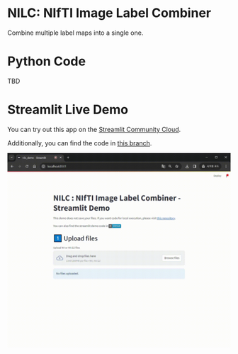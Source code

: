 # NILC: NIfTI Image Label Combiner
Combine multiple label maps into a single one.


# Python Code
TBD


# Streamlit Live Demo
You can try out this app on the [Streamlit Community Cloud](https://nilc-demo.streamlit.app/).

Additionally, you can find the code in [this branch](https://github.com/oikosohn/nifti-label-combiner/tree/streamlit).

![demo.gif](./demo.gif)
